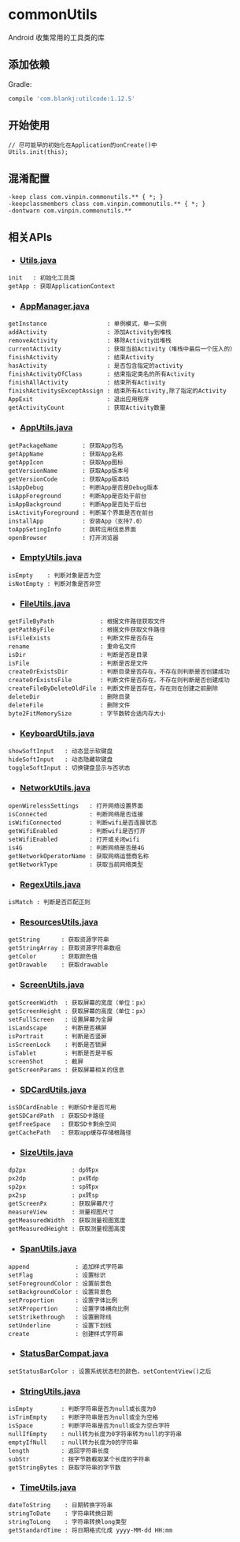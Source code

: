 # commonUtils
Android 收集常用的工具类的库

## 添加依赖

Gradle:
```groovy
compile 'com.blankj:utilcode:1.12.5'
```

## 开始使用

```
// 尽可能早的初始化在Application的onCreate()中
Utils.init(this);
```

## 混淆配置

```
-keep class com.vinpin.commonutils.** { *; }
-keepclassmembers class com.vinpin.commonutils.** { *; }
-dontwarn com.vinpin.commonutils.**
```

## 相关APIs

* ### [Utils.java][utils.java]
```
init   : 初始化工具类
getApp : 获取ApplicationContext
```

* ### [AppManager.java][appManager.java]
```
getInstance                 : 单例模式，单一实例
addActivity                 : 添加Activity到堆栈
removeActivity              : 移除Activity出堆栈
currentActivity             : 获取当前Activity（堆栈中最后一个压入的）
finishActivity              : 结束Activity
hasActivity                 : 是否包含指定的activity
finishActivityOfClass       : 结束指定类名的所有Activity
finishAllActivity           : 结束所有Activity
finishActivitysExceptAssign : 结束所有Activity,除了指定的Activity
AppExit                     : 退出应用程序
getActivityCount            : 获取Activity数量
```

* ### [AppUtils.java][appUtils.java]
```
getPackageName       : 获取App包名
getAppName           : 获取App名称
getAppIcon           : 获取App图标
getVersionName       : 获取App版本号
getVersionCode       : 获取App版本码
isAppDebug           : 判断App是否是Debug版本
isAppForeground      : 判断App是否处于前台
isAppBackground      : 判断App是否处于后台
isActivityForeground : 判断某个界面是否在前台
installApp           : 安装App（支持7.0）
toAppSetingInfo      : 跳转应用信息界面
openBrowser          : 打开浏览器
```

* ### [EmptyUtils.java][emptyUtils.java]
```
isEmpty    : 判断对象是否为空
isNotEmpty : 判断对象是否非空
```

* ### [FileUtils.java][fileUtils.java]
```
getFileByPath             : 根据文件路径获取文件
getPathByFile             : 根据文件获取文件路径
isFileExists              : 判断文件是否存在
rename                    : 重命名文件
isDir                     : 判断是否是目录
isFile                    : 判断是否是文件
createOrExistsDir         : 判断目录是否存在，不存在则判断是否创建成功
createOrExistsFile        : 判断文件是否存在，不存在则判断是否创建成功
createFileByDeleteOldFile : 判断文件是否存在，存在则在创建之前删除
deleteDir                 : 删除目录
deleteFile                : 删除文件
byte2FitMemorySize        : 字节数转合适内存大小
```

* ### [KeyboardUtils.java][keyboardUtils.java]
```
showSoftInput   : 动态显示软键盘
hideSoftInput   : 动态隐藏软键盘
toggleSoftInput : 切换键盘显示与否状态
```

* ### [NetworkUtils.java][networkUtils.java]
```
openWirelessSettings   : 打开网络设置界面
isConnected            : 判断网络是否连接
isWifiConnected        : 判断wifi是否连接状态
getWifiEnabled         : 判断wifi是否打开
setWifiEnabled         : 打开或关闭wifi
is4G                   : 判断网络是否是4G
getNetworkOperatorName : 获取网络运营商名称
getNetworkType         : 获取当前网络类型
```

* ### [RegexUtils.java][regexUtils.java]
```
isMatch : 判断是否匹配正则
```

* ### [ResourcesUtils.java][resourcesUtils.java]
```
getString      : 获取资源字符串
getStringArray : 获取资源字符串数组
getColor       : 获取颜色值
getDrawable    : 获取drawable
```

* ### [ScreenUtils.java][screenUtils.java]
```
getScreenWidth  : 获取屏幕的宽度（单位：px）
getScreenHeight : 获取屏幕的高度（单位：px）
setFullScreen   : 设置屏幕为全屏
isLandscape     : 判断是否横屏
isPortrait      : 判断是否竖屏
isScreenLock    : 判断是否锁屏
isTablet        : 判断是否是平板
screenShot      : 截屏
getScreenParams : 获取屏幕相关的信息
```

* ### [SDCardUtils.java][sdCardUtils.java]
```
isSDCardEnable : 判断SD卡是否可用
getSDCardPath  : 获取SD卡路径
getFreeSpace   : 获取SD卡剩余空间
getCachePath   : 获取app缓存存储根路径
```

* ### [SizeUtils.java][sizeUtils.java]
```
dp2px             : dp转px
px2dp             : px转dp
sp2px             : sp转px
px2sp             : px转sp
getScreenPx       : 获取屏幕尺寸
measureView       : 测量视图尺寸
getMeasuredWidth  : 获取测量视图宽度
getMeasuredHeight : 获取测量视图高度
```

* ### [SpanUtils.java][spanUtils.java]
```
append             : 追加样式字符串
setFlag            : 设置标识
setForegroundColor : 设置前景色
setBackgroundColor : 设置背景色
setProportion      : 设置字体比例
setXProportion     : 设置字体横向比例
setStrikethrough   : 设置删除线
setUnderline       : 设置下划线
create             : 创建样式字符串
```

* ### [StatusBarCompat.java][statusBarCompat.java]
```
setStatusBarColor : 设置系统状态栏的颜色，setContentView()之后
```

* ### [StringUtils.java][stringUtils.java]
```
isEmpty        : 判断字符串是否为null或长度为0
isTrimEmpty    : 判断字符串是否为null或全为空格
isSpace        : 判断字符串是否为null或全为空白字符
nullIfEmpty    : null转为长度为0字符串转为null的字符串
emptyIfNull    : null转为长度为0的字符串
length         : 返回字符串长度
subStr         : 按字节数截取某个长度的字符串
getStringBytes : 获取字符串的字节数
```

* ### [TimeUtils.java][timeUtils.java]
```
dateToString    : 日期转换字符串
stringToDate    : 字符串转换日期
stringToLong    : 字符串转换long类型
getStandardTime : 将日期格式化成 yyyy-MM-dd HH:mm
```

[utils.java]:https://github.com/VinPin/commonUtils/blob/master/common-utils/src/main/java/com/vinpin/commonutils/Utils.java
[appManager.java]:https://github.com/VinPin/commonUtils/blob/master/common-utils/src/main/java/com/vinpin/commonutils/AppManager.java
[appUtils.java]: https://github.com/VinPin/commonUtils/blob/master/common-utils/src/main/java/com/vinpin/commonutils/AppUtils.java
[emptyUtils.java]: https://github.com/VinPin/commonUtils/blob/master/common-utils/src/main/java/com/vinpin/commonutils/EmptyUtils.java
[fileUtils.java]: https://github.com/VinPin/commonUtils/blob/master/common-utils/src/main/java/com/vinpin/commonutils/FileUtils.java
[keyboardUtils.java]: https://github.com/VinPin/commonUtils/blob/master/common-utils/src/main/java/com/vinpin/commonutils/KeyboardUtils.java
[networkUtils.java]: https://github.com/VinPin/commonUtils/blob/master/common-utils/src/main/java/com/vinpin/commonutils/NetworkUtils.java
[regexUtils.java]: https://github.com/VinPin/commonUtils/blob/master/common-utils/src/main/java/com/vinpin/commonutils/RegexUtils.java
[resourcesUtils.java]: https://github.com/VinPin/commonUtils/blob/master/common-utils/src/main/java/com/vinpin/commonutils/ResourcesUtils.java
[screenUtils.java]: https://github.com/VinPin/commonUtils/blob/master/common-utils/src/main/java/com/vinpin/commonutils/ScreenUtils.java
[sdCardUtils.java]: https://github.com/VinPin/commonUtils/blob/master/common-utils/src/main/java/com/vinpin/commonutils/SDCardUtils.java
[sizeUtils.java]: https://github.com/VinPin/commonUtils/blob/master/common-utils/src/main/java/com/vinpin/commonutils/SizeUtils.java
[spanUtils.java]: https://github.com/VinPin/commonUtils/blob/master/common-utils/src/main/java/com/vinpin/commonutils/SpanUtils.java
[statusBarCompat.java]: https://github.com/VinPin/commonUtils/blob/master/common-utils/src/main/java/com/vinpin/commonutils/StatusBarCompat.java
[stringUtils.java]: https://github.com/VinPin/commonUtils/blob/master/common-utils/src/main/java/com/vinpin/commonutils/StringUtils.java
[timeUtils.java]: https://github.com/VinPin/commonUtils/blob/master/common-utils/src/main/java/com/vinpin/commonutils/TimeUtils.java
